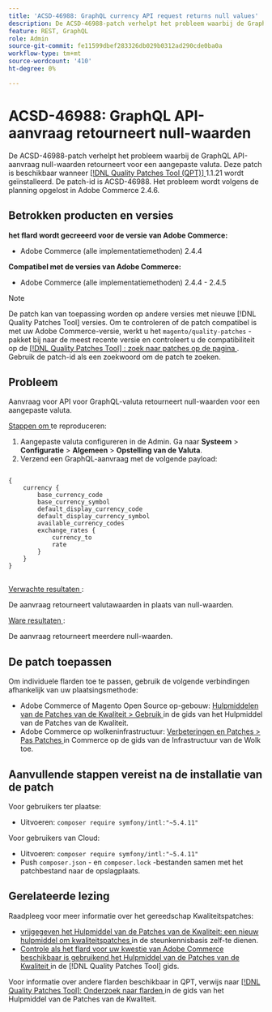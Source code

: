 ```yaml
---
title: 'ACSD-46988: GraphQL currency API request returns null values'
description: De ACSD-46988-patch verhelpt het probleem waarbij de GraphQL API-aanvraag null-waarden retourneert voor een aangepaste valuta. Deze patch is beschikbaar wanneer [Quality Patches Tool (QPT)] (https://experienceleague.adobe.com/en/docs/commerce-knowledge-base/kb/announcements/commerce-announcements/magento-quality-patches-released-new-tool-to-self-serve-quality-patches) 1.1.21 is geïnstalleerd. De patch-id is ACSD-46988. Het probleem wordt volgens de planning opgelost in Adobe Commerce 2.4.6.
feature: REST, GraphQL
role: Admin
source-git-commit: fe11599dbef283326db029b0312ad290cde0ba0a
workflow-type: tm+mt
source-wordcount: '410'
ht-degree: 0%

---
```


# ACSD-46988: GraphQL API-aanvraag retourneert null-waarden

De ACSD-46988-patch verhelpt het probleem waarbij de GraphQL API-aanvraag null-waarden retourneert voor een aangepaste valuta. Deze patch is beschikbaar wanneer [[!DNL Quality Patches Tool (QPT)] ](https://experienceleague.adobe.com/en/docs/commerce-knowledge-base/kb/announcements/commerce-announcements/magento-quality-patches-released-new-tool-to-self-serve-quality-patches) 1.1.21 wordt geïnstalleerd. De patch-id is ACSD-46988. Het probleem wordt volgens de planning opgelost in Adobe Commerce 2.4.6.

## Betrokken producten en versies

**het flard wordt gecreeerd voor de versie van Adobe Commerce:**

* Adobe Commerce (alle implementatiemethoden) 2.4.4

**Compatibel met de versies van Adobe Commerce:**

* Adobe Commerce (alle implementatiemethoden) 2.4.4 - 2.4.5

>[!NOTE]
>
>De patch kan van toepassing worden op andere versies met nieuwe [!DNL Quality Patches Tool] versies. Om te controleren of de patch compatibel is met uw Adobe Commerce-versie, werkt u het `magento/quality-patches` -pakket bij naar de meest recente versie en controleert u de compatibiliteit op de [[!DNL Quality Patches Tool] : zoek naar patches op de pagina ](https://experienceleague.adobe.com/tools/commerce-quality-patches/index.html) . Gebruik de patch-id als een zoekwoord om de patch te zoeken.

## Probleem

Aanvraag voor API voor GraphQL-valuta retourneert null-waarden voor een aangepaste valuta.

<u> Stappen om </u> te reproduceren:

1. Aangepaste valuta configureren in de Admin. Ga naar **Systeem** > **Configuratie** > **Algemeen** > **Opstelling van de Valuta**.
1. Verzend een GraphQL-aanvraag met de volgende payload:

<pre>
<code class="language-graphql">
{
    currency {
        base_currency_code
        base_currency_symbol
        default_display_currency_code
        default_display_currency_symbol
        available_currency_codes
        exchange_rates {
            currency_to
            rate
        }
    }
}
</code>
</pre>

<u> Verwachte resultaten </u>:

De aanvraag retourneert valutawaarden in plaats van null-waarden.

<u> Ware resultaten </u>:

De aanvraag retourneert meerdere null-waarden.

## De patch toepassen

Om individuele flarden toe te passen, gebruik de volgende verbindingen afhankelijk van uw plaatsingsmethode:

* Adobe Commerce of Magento Open Source op-gebouw: [ Hulpmiddelen van de Patches van de Kwaliteit > Gebruik ](/help/tools/quality-patches-tool/usage.md) in de gids van het Hulpmiddel van de Patches van de Kwaliteit.
* Adobe Commerce op wolkeninfrastructuur: [ Verbeteringen en Patches > Pas Patches ](https://experienceleague.adobe.com/docs/commerce-cloud-service/user-guide/develop/upgrade/apply-patches.html) in Commerce op de gids van de Infrastructuur van de Wolk toe.

## Aanvullende stappen vereist na de installatie van de patch

Voor gebruikers ter plaatse:

* Uitvoeren: `composer require symfony/intl:"~5.4.11"`

Voor gebruikers van Cloud:

* Uitvoeren: `composer require symfony/intl:"~5.4.11"`
* Push `composer.json` - en `composer.lock` -bestanden samen met het patchbestand naar de opslagplaats.

## Gerelateerde lezing

Raadpleeg voor meer informatie over het gereedschap Kwaliteitspatches:

* [ vrijgegeven het Hulpmiddel van de Patches van de Kwaliteit: een nieuw hulpmiddel om kwaliteitspatches ](https://experienceleague.adobe.com/en/docs/commerce-knowledge-base/kb/announcements/commerce-announcements/magento-quality-patches-released-new-tool-to-self-serve-quality-patches) in de steunkennisbasis zelf-te dienen.
* [ Controle als het flard voor uw kwestie van Adobe Commerce beschikbaar is gebruikend het Hulpmiddel van de Patches van de Kwaliteit ](/help/tools/quality-patches-tool/patches-available-in-qpt/check-patch-for-magento-issue-with-magento-quality-patches.md) in de [!DNL Quality Patches Tool] gids.

Voor informatie over andere flarden beschikbaar in QPT, verwijs naar [[!DNL Quality Patches Tool]: Onderzoek naar flarden ](https://experienceleague.adobe.com/tools/commerce-quality-patches/index.html) in de gids van het Hulpmiddel van de Patches van de Kwaliteit.
